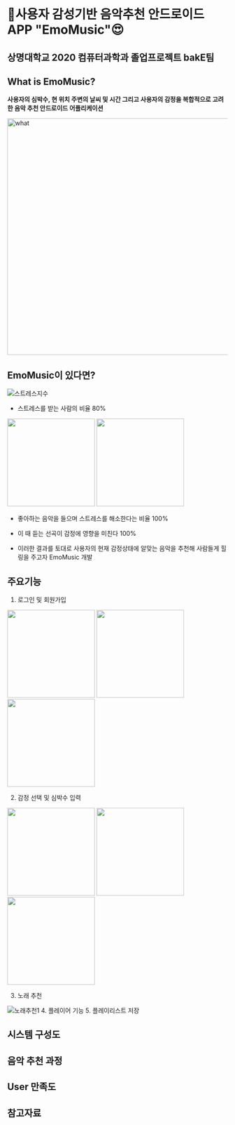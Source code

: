 # 🎵사용자 감성기반 음악추천 안드로이드 APP "EmoMusic"😍
## 상명대학교 2020 컴퓨터과학과 졸업프로젝트 bakE팀<br>

## What is EmoMusic?
**사용자의 심박수, 현 위치 주변의 날씨 및 시간 그리고 사용자의 감정을 복합적으로 고려한 음악 추천 안드로이드 어플리케이션**

<img width="539" alt="what" src="https://user-images.githubusercontent.com/18053479/101611626-168a7e80-3a4d-11eb-8b2d-6a94185260b5.PNG">

## EmoMusic이 있다면?

![스트레스지수](https://user-images.githubusercontent.com/18053479/101713774-abd45400-3adb-11eb-8ebf-5d7ff5b00127.png)

* 스트레스를 받는 사람의 비율 80%

<div>
  <img src = https://user-images.githubusercontent.com/18053479/101714136-4765c480-3adc-11eb-9638-eb4a44263bbc.png height="200"/>
  <img src = https://user-images.githubusercontent.com/18053479/101714140-47fe5b00-3adc-11eb-9bca-8f1f345b7f4f.png height="200"/>
</div>

* 좋아하는 음악을 들으며 스트레스를 해소한다는 비율 100%

* 이 때 듣는 선곡이 감정에 영향을 미친다 100%

* 이러한 결과를 토대로 사용자의 현재 감정상태에 알맞는 음악을 추천해 사람들게 힐링을 주고자 EmoMusic 개발


## 주요기능
1. 로그인 및 회원가입
<p float="left">
  <img src="https://user-images.githubusercontent.com/18053479/101714809-a8da6300-3add-11eb-9cda-6e53d357ac5b.png" width="200"/>
  <img src="https://user-images.githubusercontent.com/18053479/101715641-2fdc0b00-3adf-11eb-92d9-b5817a39303c.png" width="200"/>
  <img src="https://user-images.githubusercontent.com/18053479/101715639-2eaade00-3adf-11eb-82cc-f30bad954d45.png" width="200"/>
</p>

2. 감정 선택 및 심박수 입력
<p float="left">
  <img src="https://user-images.githubusercontent.com/18053479/101717244-40da4b80-3ae2-11eb-882a-fe2a98942801.png" width="200"/>
  <img src="https://user-images.githubusercontent.com/18053479/101716267-45056980-3ae0-11eb-817f-91d9ad0237fb.png" width="200"/>      
  <img src="https://user-images.githubusercontent.com/18053479/101717130-0ffa1680-3ae2-11eb-9a0d-fa20969556e3.jpg" width="200"/>    
</p>

3. 노래 추천
<img alt="노래추천1" src="https://user-images.githubusercontent.com/18053479/101717732-39677200-3ae3-11eb-994b-9a4d6a5a7873.PNG">
4. 플레이어 기능
5. 플레이리스트 저장


## 시스템 구성도

## 음악 추천 과정

## User 만족도

## 참고자료

